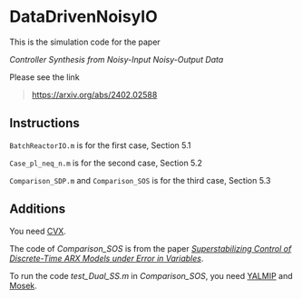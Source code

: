 # DataDrivenNoisyIO
This is the simulation code for the paper 

*Controller Synthesis from Noisy-Input Noisy-Output Data*

Please see the link 
>https://arxiv.org/abs/2402.02588


## Instructions
``BatchReactorIO.m`` is for the first case, Section 5.1

``Case_pl_neq_n.m`` is for the second case, Section 5.2

``Comparison_SDP.m`` and ``Comparison_SOS`` is for the third case, Section 5.3



## Additions
You need [CVX](https://cvxr.com/cvx/).

The code of *Comparison_SOS* is from the paper 
[*Superstabilizing Control of Discrete-Time ARX Models under Error in Variables*](https://github.com/Jarmill/eiv_arx).

To run the code *test_Dual_SS.m* in *Comparison_SOS*, you need [YALMIP](https://yalmip.github.io/) and [Mosek](https://www.mosek.com/).
